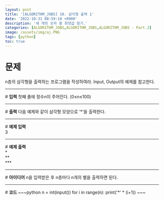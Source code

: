 ```yaml
---
layout: post
title: '[ALGORITHM_JOBS] 10. 삼각형 출력 1'
date: '2022-10-31 08:59:10 +0900'
description: '세 개의 숫자 중 최댓값 찾기.'
categories: [ALGORITHM_JOBS,ALGORITHM_JOBS,ALGORITHM_JOBS - Part.2]
image: /assets/img/aj.PNG
tags: [python]
toc: true
---
```

# <b>문제</b>
n층의 삼각형을 출력하는 프로그램을 작성하여라. Input, Output의 예제를 참고한다.
<hr>
# <b>입력</b>
첫째 줄에 정수n이 주어진다. (0≤n≤100)
<hr>
# <b>출력</b>
다음 예제와 같이 삼각형 모양으로 ‘*’을 출력한다.
<hr>
# <b>예제 입력</b><br>
3
<hr>
# <b>예제 출력</b><br>
&#42;<br>
&#42;&#42;<br>
&#42;&#42;&#42;
<hr>
# <b>아이디어</b>
n을 입력받은 후 n층마다 n개의 별을 출력하면 된다.
<hr>
# <b>코드</b>
~~~python
n = int(input())
for i in range(n):
    print('*' * (i+1))
~~~
